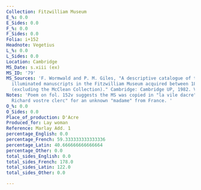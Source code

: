 ```yaml
---
Collection: Fitzwilliam Museum
E_%: 0.0
E_Sides: 0.0
F_%: 0.0
F_Sides: 0.0
Folia: i+152
Headnote: Vegetius
L_%: 0.0
L_Sides: 0.0
Location: Cambridge
MS_Date: s.xiii (ex)
MS_ID: '79'
MS_Sources: 'F. Wormwald and P. M. Giles, "A descriptive catalogue of the additional
  illuminated manuscripts in the Fitzwilliam Museum acquired between 1895 and 1979
  (excluding the McClean Collection)." Cambridge: Cambridge UP, 1982. Vol. I.'
Notes: 'Poem on fol. 152v suggests the MS was copied in "la vile dacre" by one "Master
  Richard vostre clerc" for an unknown "madame" from France. '
O_%: 0.0
O_Sides: 0.0
Place_of_production: D'Acre
Produced_for: Lay woman
Reference: Marlay Add. 1
percentage_English: 0.0
percentage_French: 59.333333333333336
percentage_Latin: 40.666666666666664
percentage_Other: 0.0
total_sides_English: 0.0
total_sides_French: 178.0
total_sides_Latin: 122.0
total_sides_Other: 0.0

---
```

